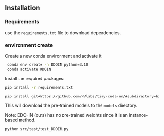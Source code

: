 ## Installation

### Requirements

use the `requirements.txt` file to download dependencies.

### environment create

Create a new conda environment and activate it:

```bash
 conda env create -n DDOIN python=3.10
 conda activate DDOIN
```

Install the required packages:

```bash
pip install -r requirements.txt
```

```bash
pip install git+https://github.com/NVlabs/tiny-cuda-nn/#subdirectory=bindings/torch
```


This will download the pre-trained models to the `models` directory.

Note: DDO-IN (ours) has no pre-trained weights since it is an instance-based method.


```bash
python src/test/test_DDOIN.py
```

